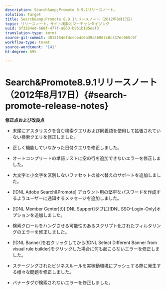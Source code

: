 ```yaml
---
description: Search&amp;Promote 8.9.1リリースノート。
solution: Target
title: Search&amp;Promote 8.9.1リリースノート（2012年8月17日）
topic: リリースノート，サイト検索とマーチャンダイジング
uuid: 6f3284ed-660f-477f-a863-b961b185eaf3
translation-type: tm+mt
source-git-commit: d015154efdccbb4c6a39a56907c0c337ec065c9f
workflow-type: tm+mt
source-wordcount: '141'
ht-degree: 69%

---
```



# Search&amp;Promote8.9.1リリースノート（2012年8月17日）{#search-promote-release-notes}

**修正点および改良点**

* 末尾にアスタリスクを含む検索クエリおよび同義語を使用して拡張されていない検索クエリを修正しました。
* 正しく機能していなかった日付クエリを修正しました。
* オートコンプリートの単語リストに空の行を追加できないエラーを修正しました。
* 大文字と小文字を区別しないファセットの並べ替えのサポートを追加しました。
* [!DNL Adobe Search&Promote] アカウント用の堅牢なパスワードを作成するようユーザーに通知するメッセージを追加しました。
* [!DNL Member Center]の[!DNL Support]タブに[!DNL SSO-Login-Only]オプションを追加しました。

* 検索クロールをハングさせる可能性のあるスクリプト化されたフィルタリングのエラーを修正しました。
* [!DNL Banner]を右クリックしてから[!DNL Select Different Banner from visual rule builder]をクリックした場合に何も起こらないエラーを修正しました。

* ステージングされたビジネスルールを実稼動環境にプッシュする際に発生する様々な問題を修正しました。
* バナータグが検索されないエラーを修正しました。

